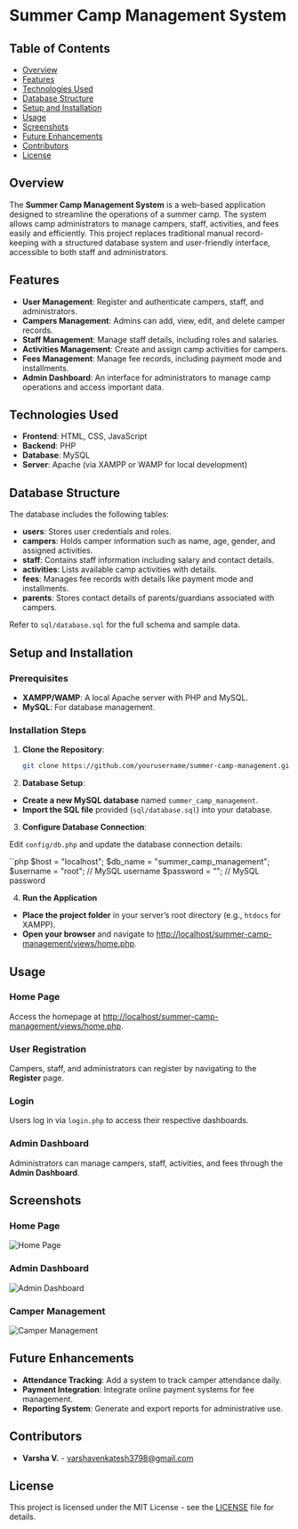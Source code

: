 # Summer Camp Management System

## Table of Contents
- [Overview](#overview)
- [Features](#features)
- [Technologies Used](#technologies-used)
- [Database Structure](#database-structure)
- [Setup and Installation](#setup-and-installation)
- [Usage](#usage)
- [Screenshots](#screenshots)
- [Future Enhancements](#future-enhancements)
- [Contributors](#contributors)
- [License](#license)

## Overview
The **Summer Camp Management System** is a web-based application designed to streamline the operations of a summer camp. The system allows camp administrators to manage campers, staff, activities, and fees easily and efficiently. This project replaces traditional manual record-keeping with a structured database system and user-friendly interface, accessible to both staff and administrators.

## Features
- **User Management**: Register and authenticate campers, staff, and administrators.
- **Campers Management**: Admins can add, view, edit, and delete camper records.
- **Staff Management**: Manage staff details, including roles and salaries.
- **Activities Management**: Create and assign camp activities for campers.
- **Fees Management**: Manage fee records, including payment mode and installments.
- **Admin Dashboard**: An interface for administrators to manage camp operations and access important data.

## Technologies Used
- **Frontend**: HTML, CSS, JavaScript
- **Backend**: PHP
- **Database**: MySQL
- **Server**: Apache (via XAMPP or WAMP for local development)

## Database Structure
The database includes the following tables:

- **users**: Stores user credentials and roles.
- **campers**: Holds camper information such as name, age, gender, and assigned activities.
- **staff**: Contains staff information including salary and contact details.
- **activities**: Lists available camp activities with details.
- **fees**: Manages fee records with details like payment mode and installments.
- **parents**: Stores contact details of parents/guardians associated with campers.

Refer to `sql/database.sql` for the full schema and sample data.

## Setup and Installation

### Prerequisites
- **XAMPP/WAMP**: A local Apache server with PHP and MySQL.
- **MySQL**: For database management.

### Installation Steps

1. **Clone the Repository**:
   ```bash
   git clone https://github.com/yourusername/summer-camp-management.git

2. **Database Setup**:

- **Create a new MySQL database** named `summer_camp_management`.
- **Import the SQL file** provided (`sql/database.sql`) into your database.

3. **Configure Database Connection**:

Edit `config/db.php` and update the database connection details:

``php
$host = "localhost";
$db_name = "summer_camp_management";
$username = "root"; // MySQL username
$password = "";      // MySQL password

4. **Run the Application**

- **Place the project folder** in your server’s root directory (e.g., `htdocs` for XAMPP).
- **Open your browser** and navigate to [http://localhost/summer-camp-management/views/home.php](http://localhost/summer-camp-management/views/home.php).

## Usage

### Home Page
Access the homepage at [http://localhost/summer-camp-management/views/home.php](http://localhost/summer-camp-management/views/home.php).

### User Registration
Campers, staff, and administrators can register by navigating to the **Register** page.

### Login
Users log in via `login.php` to access their respective dashboards.

### Admin Dashboard
Administrators can manage campers, staff, activities, and fees through the **Admin Dashboard**.

## Screenshots

### Home Page
![Home Page](https://github.com/VarshaVenky/summer-camp-management/blob/master/assets/images/Homepage.png)

### Admin Dashboard
![Admin Dashboard](https://github.com/VarshaVenky/summer-camp-management/blob/master/assets/images/Adminhomepage.png)

### Camper Management
![Camper Management](https://github.com/VarshaVenky/summer-camp-management/blob/master/assets/images/Camperenrollment.png)

## Future Enhancements

- **Attendance Tracking**: Add a system to track camper attendance daily.
- **Payment Integration**: Integrate online payment systems for fee management.
- **Reporting System**: Generate and export reports for administrative use.

## Contributors

- **Varsha V.** - [varshavenkatesh3798@gmail.com](mailto:varshavenkatesh3798@gmail.com)

## License

This project is licensed under the MIT License - see the [LICENSE](LICENSE) file for details.


